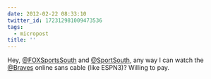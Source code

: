 ```yaml
---
date: 2012-02-22 08:33:10
twitter_id: 172312981009473536
tags:
  - micropost
title: ''
---
```


Hey, [@FOXSportsSouth](https://twitter.com/FOXSportsSouth) and [@SportSouth](https://twitter.com/SportSouth), any way I can watch the [@Braves](https://twitter.com/Braves) online sans cable (like ESPN3)? Willing to pay.

